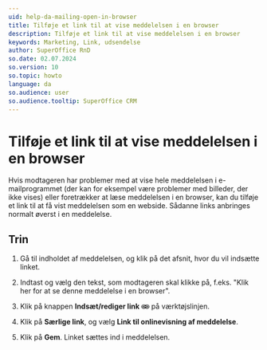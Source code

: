 ```yaml
---
uid: help-da-mailing-open-in-browser
title: Tilføje et link til at vise meddelelsen i en browser
description: Tilføje et link til at vise meddelelsen i en browser
keywords: Marketing, Link, udsendelse
author: SuperOffice RnD
so.date: 02.07.2024
so.version: 10
so.topic: howto
language: da
so.audience: user
so.audience.tooltip: SuperOffice CRM
---
```


# Tilføje et link til at vise meddelelsen i en browser

Hvis modtageren har problemer med at vise hele meddelelsen i e-mailprogrammet (der kan for eksempel være problemer med billeder, der ikke vises) eller foretrækker at læse meddelelsen i en browser, kan du tilføje et link til at få vist meddelelsen som en webside. Sådanne links anbringes normalt øverst i en meddelelse.

## Trin

1. Gå til indholdet af meddelelsen, og klik på det afsnit, hvor du vil indsætte linket.

2. Indtast og vælg den tekst, som modtageren skal klikke på, f.eks. "Klik her for at se denne meddelelse i en browser".

3. Klik på knappen **Indsæt/rediger link** ![ikon][img1] på værktøjslinjen.

4. Klik på **Særlige link**, og vælg **Link til onlinevisning af meddelelse**.

5. Klik på **Gem**. Linket sættes ind i meddelelsen.

<!-- Referenced links -->

<!-- Referenced images -->
[img1]: ../../../../media/icons/marketing-and-forms/link.png
